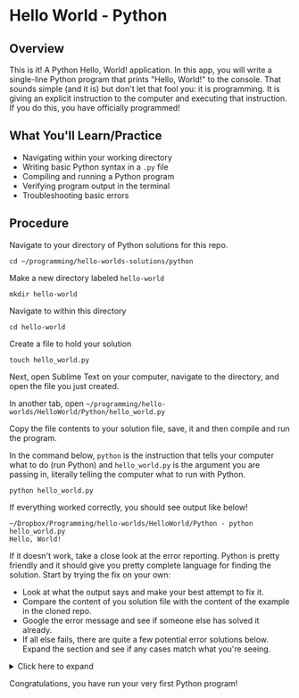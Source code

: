# Hello World - Python

## Overview

This is it! A Python Hello, World! application. In this app, you will write a single-line Python program that prints "Hello, World!" to the console. That sounds simple (and it is) but don't let that fool you: it is programming. It is giving an explicit instruction to the computer and executing that instruction. If you do this, you have officially programmed!

## What You'll Learn/Practice

- Navigating within your working directory
- Writing basic Python syntax in a `.py` file
- Compiling and running a Python program
- Verifying program output in the terminal
- Troubleshooting basic errors

## Procedure

Navigate to your directory of Python solutions for this repo.

```
cd ~/programming/hello-worlds-solutions/python
```

Make a new directory labeled `hello-world`

```
mkdir hello-world
```

Navigate to within this directory

```
cd hello-world
```

Create a file to hold your solution

```
touch hello_world.py
```

Next, open Sublime Text on your computer, navigate to the directory, and open the file you just created.

In another tab, open `~/programming/hello-worlds/HelloWorld/Python/hello_world.py`

Copy the file contents to your solution file, save, it and then compile and run the program.

In the command below, `python` is the instruction that tells your computer what to do (run Python) and `hello_world.py` is the argument you are passing in, literally telling the computer what to run with Python.

```
python hello_world.py
```

If everything worked correctly, you should see output like below!

```
~/Dropbox/Programming/hello-worlds/HelloWorld/Python - python hello_world.py 
Hello, World!
```

If it doesn't work, take a close look at the error reporting. Python is pretty friendly and it should give you pretty complete language for finding the solution. Start by trying the fix on your own:
- Look at what the output says and make your best attempt to fix it.
- Compare the content of you solution file with the content of the example in the cloned repo.
- Google the error message and see if someone else has solved it already.
- If all else fails, there are quite a few potential error solutions below. Expand the section and see if any cases match what you're seeing.

<details>

  <summary>Click here to expand</summary>
  
  - `SyntaxError: '(' was never closed`: You have an open parenthesis in your code file.
  - `SyntaxError: unterminated string literal (detected at line 2)`: You have an odd number of `"` characters in your code.
  - `IndentationError: unexpected indent`: One of the only gotchas, syntax-wise when it comes to Python is that it cares about spacing. It gets away without using things like curly brace characters the way Java does by using four spaces, literally four presses of the space bar, to determine the depth of blocks. This error means you have some spacing off. In the case of this example, you shouldn't really have any spaces since the instructions are only a single line. The other thing this could mean is you may have a tab character instead of four spaces. Yes, this actually matters, because the characters are different! To fix this and still be able to use the tab key instead of pressing space four times each time, here are some instructions within [Visual Studio Code](https://uchicago-cs.github.io/student-resource-guide/vscode/config.html#space-indentation) and [Sublime Text](https://www.sublimetext.com/docs/indentation.html).
  - `NameError: name 'prit' is not defined. Did you mean: 'print'?`: You misspelled the word `print`. Fix it and everything should work fine.

</details>

Congratulations, you have run your very first Python program!